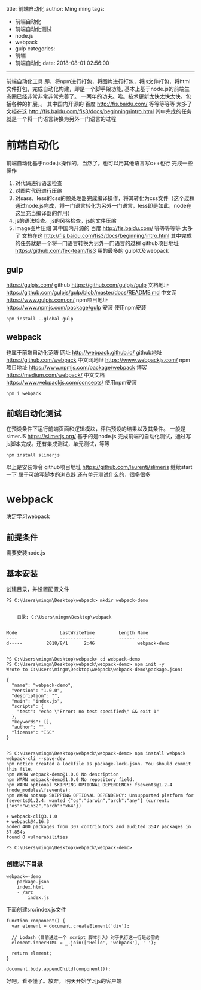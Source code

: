 title: 前端自动化
author: Ming ming
tags:
  - 前端自动化
  - 前端自动化测试
  - node.js
  - webpack
  - gulp
categories:
  - 前端
  - 前端自动化
date: 2018-08-01 02:56:00
---
前端自动化工具
即，将npm进行打包，将图片进行打包，将js文件打包，将html文件打包，完成自动化构建，即是一个脚手架功能, 基本上基于node.js的前端生态圈已经非常非常非常完善了。
一两年的功夫。唉。技术更新太快太快太快。包括各种的扩展。。
其中国内开源的
百度 http://fis.baidu.com/  等等等等等 太多了
文档在这 http://fis.baidu.com/fis3/docs/beginning/intro.html
其中完成的任务就是一个将一门语言转换为另外一门语言的过程
# 前端自动化
前端自动化基于node.js操作的，当然了。也可以用其他语言写c++也行
完成一些操作
1. 对代码进行语法检查
2. 对图片代码进行压缩
3. 对sass，less的css的预处理器完成编译操作，将其转化为css文件（这个过程通过node.js完成，将一门语言转化为另外一门语言，less即是如此，node在这里充当编译器的作用）
4. js的语法检查。js的风格检查，js的文件压缩
5. image图片压缩
其中国内开源的
百度 http://fis.baidu.com/  等等等等等 太多了
文档在这 http://fis.baidu.com/fis3/docs/beginning/intro.html
其中完成的任务就是一个将一门语言转换为另外一门语言的过程
github项目地址 https://github.com/fex-team/fis3
用的最多的
gulp以及webpack

## gulp
https://gulpjs.com/
github https://github.com/gulpjs/gulp
文档地址 https://github.com/gulpjs/gulp/blob/master/docs/README.md
中文网 https://www.gulpjs.com.cn/
npm项目地址 https://www.npmjs.com/package/gulp
安装
使用npm安装
```
npm install --global gulp
```
## webpack
也属于前端自动化范畴
网址 http://webpack.github.io/
github地址 https://github.com/webpack
中文网地址  https://www.webpackjs.com/
npm项目地址 https://www.npmjs.com/package/webpack
博客 https://medium.com/webpack/
中文文档 https://www.webpackjs.com/concepts/
使用npm安装
```
npm i webpack
```

## 前端自动化测试
在预设条件下运行前端页面和逻辑模块，评估预设的结果以及其条件。
一般是slmerJS https://slimerjs.org/   基于的是node.js 完成前端的自动化测试，通过写js脚本完成。还有集成测试，单元测试，等等
```
npm install slimerjs
```
以上是安装命令
github项目地址 https://github.com/laurentj/slimerjs   继续start一下
属于可编写脚本的浏览器
还有单元测试什么的，很多很多
# webpack
决定学习webpack
## 前提条件
需要安装node.js
## 基本安装
创建目录，并设置配置文件
```
PS C:\Users\mingm\Desktop\webpack> mkdir webpack-demo


    目录: C:\Users\mingm\Desktop\webpack


Mode                LastWriteTime         Length Name
----                -------------         ------ ----
d-----         2018/8/1      2:46                webpack-demo


PS C:\Users\mingm\Desktop\webpack> cd webpack-demo
PS C:\Users\mingm\Desktop\webpack\webpack-demo> npm init -y
Wrote to C:\Users\mingm\Desktop\webpack\webpack-demo\package.json:

{
  "name": "webpack-demo",
  "version": "1.0.0",
  "description": "",
  "main": "index.js",
  "scripts": {
    "test": "echo \"Error: no test specified\" && exit 1"
  },
  "keywords": [],
  "author": "",
  "license": "ISC"
}


PS C:\Users\mingm\Desktop\webpack\webpack-demo> npm install webpack webpack-cli --save-dev
npm notice created a lockfile as package-lock.json. You should commit this file.
npm WARN webpack-demo@1.0.0 No description
npm WARN webpack-demo@1.0.0 No repository field.
npm WARN optional SKIPPING OPTIONAL DEPENDENCY: fsevents@1.2.4 (node_modules\fsevents):
npm WARN notsup SKIPPING OPTIONAL DEPENDENCY: Unsupported platform for fsevents@1.2.4: wanted {"os":"darwin","arch":"any"} (current: {"os":"win32","arch":"x64"})

+ webpack-cli@3.1.0
+ webpack@4.16.3
added 400 packages from 307 contributors and audited 3547 packages in 57.854s
found 0 vulnerabilities

PS C:\Users\mingm\Desktop\webpack\webpack-demo>
```
### 创建以下目录
```
webpack=-demo
    package.json    
    index.html
    - /src
        index.js
```
下面创建src/index.js文件
```
function component() {
  var element = document.createElement('div');

  // Lodash（目前通过一个 script 脚本引入）对于执行这一行是必需的
  element.innerHTML = _.join(['Hello', 'webpack'], ' ');

  return element;
}

document.body.appendChild(component());
```
好吧。看不懂了。放弃。
明天开始学习js的客户端